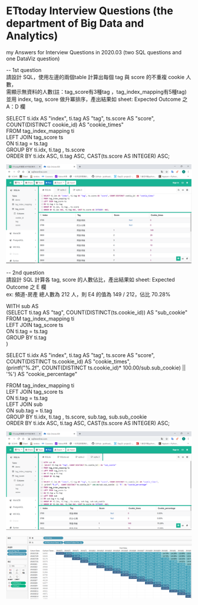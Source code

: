 # ETtoday Interview Questions (the department of Big Data and Analytics)
my Answers for Interview Questions in 2020.03 (two SQL questions and one DataViz question)

-- 1st question  
請設計 SQL，使用左邊的兩個table 計算出每個 tag 與 score 的不重複 cookie 人數，  
需顯示無資料的人數(註：tag_score有3種tag ，tag_index_mapping有5種tag)   
並用 index, tag, score 做升冪排序，產出結果如 sheet: Expected Outcome 之 A：D 欄  
  
SELECT ti.idx AS "index", ti.tag AS "tag", ts.score AS "score", COUNT(DISTINCT cookie_id) AS "cookie_times"  
FROM tag_index_mapping ti  
LEFT JOIN tag_score ts  
ON ti.tag = ts.tag  
GROUP BY ti.idx, ti.tag , ts.score  
ORDER BY ti.idx ASC, ti.tag ASC, CAST(ts.score AS INTEGER) ASC;  
  
![image](https://github.com/AREKKUSU-hyper/Interview-Questions-for-ETtoday/blob/master/data%20analytics%20SQL%20test/Q1.png)  
  
-- 2nd question  
請設計 SQL 計算各 tag, score 的人數佔比，產出結果如 sheet: Expected Outcome 之 E 欄  
ex: 頻道-房產 總人數為 212 人，則 E4 的值為 149 / 212，佔比 70.28%  
  
WITH sub AS  
(SELECT ti.tag AS "tag", COUNT(DISTINCT(ts.cookie_id)) AS "sub_cookie"  
FROM tag_index_mapping ti  
LEFT JOIN tag_score ts  
ON ti.tag = ts.tag  
GROUP BY ti.tag  
) 
  
SELECT ti.idx AS "index", ti.tag AS "tag", ts.score AS "score",  
COUNT(DISTINCT ts.cookie_id) AS "cookie_times",  
(printf("%.2f",  COUNT(DISTINCT ts.cookie_id)* 100.00/sub.sub_cookie) || '%') AS "cookie_percentage"  
  
FROM tag_index_mapping ti  
LEFT JOIN tag_score ts  
ON ti.tag = ts.tag  
LEFT JOIN sub  
ON sub.tag = ti.tag  
GROUP BY ti.idx, ti.tag , ts.score, sub.tag, sub.sub_cookie  
ORDER BY ti.idx ASC, ti.tag ASC, CAST(ts.score AS INTEGER) ASC;  
  
![image](https://github.com/AREKKUSU-hyper/Interview-Questions-for-ETtoday/blob/master/data%20analytics%20SQL%20test/Q2.png)  

  
![image](https://github.com/AREKKUSU-hyper/Interview-Questions-for-ETtoday/blob/master/data%20analytics%20DataViz%20test/Q3.png)
